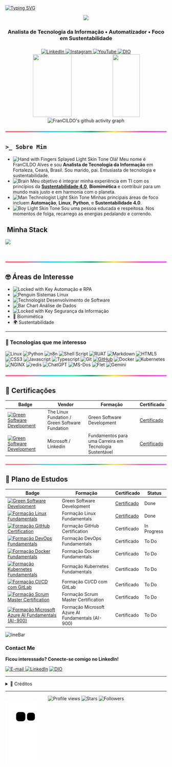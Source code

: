 <!-- Texto animado -->
[![Typing SVG](https://readme-typing-svg.herokuapp.com/?color=00bfbf&size=35&center=true&vCenter=true&width=1000&lines=Oi!+Meu+nome+é+FranCILDO+Alves;Trabalho+como++Analista+de+Tecnologia+da+Informação;Seja+bem-vindo!+😄)](https://git.io/typing-svg) 

<!-- Imagem principal -->
<div align="center">
  <img height="320em" src="https://mir-s3-cdn-cf.behance.net/project_modules/1400_opt_1/81bb4b165684019.640b6038d133e.gif"/>
  <!-- <<img height="350em" src="./.github/assets/banner.png"/> -->
</div>

<!-- Breve descrição -->
<h3 align="center">
  Analista de Tecnologia da Informação • Automatizador • Foco em Sustentabilidade
</h3>

<h3 align="center">
  <!--Sou pago para resolver problemas utilizando Python... -->
</h3>

<!-- Contato -->
<div align="center">
  <a href="https://www.linkedin.com/in/francildoalves/" target="_blank">
    <img src="https://img.shields.io/badge/in/francildoalves-fff?style=flat&logo=linkedin&logoColor=FFFFFF&labelColor=8b7bdf" alt="LinkedIn">
  </a>
  <a href="https://www.instagram.com/francildoalves/" target="_blank">
    <img src="https://img.shields.io/badge/@francildoalves-fff?style=flat&logo=instagram&logoColor=FFFFFF&labelColor=8b7bdf" alt="Instagram">
  </a>
  <a href="https://www.youtube.com/@francildoalves" target="_blank">
    <img src="https://img.shields.io/badge/@francildoalves-fff?style=flat&logo=youtube&logoColor=FFFFFF&labelColor=8b7bdf" alt="YouTube">
  </a>
  <a href="https://www.dio.me/users/francildo" target="_blank">
    <img src="https://img.shields.io/badge/dio/francildo-fff?style=flat&logo=Google-Chrome&logoColor=FFFFFF&labelColor=8b7bdf" alt="DIO">
  </a>
 <!-- <a href="mailto:francildo@outlook.com" target="_blank">
    <img src="https://img.shields.io/badge/francildo@outlook.com-fff?style=flat&logo=Gmail&logoColor=FFFFFF&labelColor=8b7bdf" alt="E-Mail">
  </a> -->
</div>



<!-- Estatísticas do GitHub -->
<div align="center">  
  <!-- Estatístivas -->
  <img width="49%" height="195px" src="https://github-readme-stats.vercel.app/api?username=francildoalves&locale=pt-br&show_icons=true&count_private=true&&rank_icon=github&title_color=80F7D4&icon_color=9d00ff&text_color=c9d1d9&bg_color=0d1117&border_color=fff0" /> 
  <!-- Linguagens mais Usadas -->
  <img width="41%" height="195px" src="https://github-readme-stats.vercel.app/api/top-langs/?username=francildoalves&locale=pt-br&layout=compact&title_color=80F7D4&text_color=c9d1d9&bg_color=0d1117&border_color=fff0" />
  <!-- Gráfico de Contribuições -->
  <img width="100%" height="300px" src="https://github-readme-activity-graph.vercel.app/graph?username=francildoalves&title_color=80F7D4&text_color=c9d1d9&bg_color=0d1117&border_color=fff&point=0a855c&area=true&hide_border=true&line=9d00ff" alt="FranCILDO's github activity graph" />
</div>


![lineBar](https://github.com/francildoalves/francildoalves/blob/main/assets/img/barra_collor.png)


<!-- Sobre -->
## `>_ Sobre Mim`

- <img src="https://raw.githubusercontent.com/Tarikul-Islam-Anik/Animated-Fluent-Emojis/master/Emojis/Hand%20gestures/Hand%20with%20Fingers%20Splayed%20Light%20Skin%20Tone.png" alt="Hand with Fingers Splayed Light Skin Tone" width="25" height="25" /> Olá! Meu nome é FranCILDO Alves e sou **Analista de Tecnologia da Informação** em Fortaleza, Ceará, Brasil. Sou marido, pai. Entusiasta de tecnologia e sustentabilidade. <br />
- <img src="https://raw.githubusercontent.com/Tarikul-Islam-Anik/Animated-Fluent-Emojis/master/Emojis/Hand%20gestures/Brain.png" alt="Brain" width="25" height="25" /> Meu objetivo é integrar minha experiência em TI com os princípios da **[Sustentabilidade 4.0](https://www.beeosfera.com.br/sustentabilidade4-0)**, **Biomimética** e contribuir para um mundo mais justo e em harmonia com o planeta.<br />
- <img src="https://raw.githubusercontent.com/Tarikul-Islam-Anik/Animated-Fluent-Emojis/master/Emojis/People%20with%20professions/Man%20Technologist%20Light%20Skin%20Tone.png" alt="Man Technologist Light Skin Tone" width="25" height="25" /> Minhas principais áreas de foco incluem **Automação**, **Linux**, **Python**, e **Sustentabilidade 4.0**.<br />
- <img src="https://raw.githubusercontent.com/Tarikul-Islam-Anik/Animated-Fluent-Emojis/master/Emojis/People%20with%20professions/Boy%20Light%20Skin%20Tone.png" alt="Boy Light Skin Tone" width="25" height="25" /> Sou uma pessoa educada e respeitosa. Nos momentos de folga, recarrego as energias pedalando e correndo.<br />
 <!--  - <img src="https://raw.githubusercontent.com/Tarikul-Islam-Anik/Animated-Fluent-Emojis/master/Emojis/People%20with%20professions/Teacher%20Light%20Skin%20Tone.png" alt="Left Speech Bubble" width="25" height="25" /> Sou instrutor de Linux para crianças. -->

<!-- Stak -->
## &nbsp;Minha Stack
<!-- Badges da stak -->
<img src="https://skillicons.dev/icons?i=linux,docker,vscode,html,css,js,git,github&theme=dark" />

#


![lineBar](https://github.com/francildoalves/francildoalves/blob/main/assets/img/barra_collor.png)


<!-- Áreas de interesse -->
## 🤓 Áreas de Interesse
- <img src="https://github.com/user-attachments/assets/2aa2a018-b104-485b-9a98-4e80eb1f1b82" alt="Locked with Key" width="25" height="25" /> Automação e RPA
- <img src="https://raw.githubusercontent.com/Tarikul-Islam-Anik/Animated-Fluent-Emojis/master/Emojis/Animals/Penguin.png" alt="Penguin" width="25" height="25" /> Sistemas Linux
- <img src="https://raw.githubusercontent.com/Tarikul-Islam-Anik/Animated-Fluent-Emojis/master/Emojis/People%20with%20professions/Man%20Technologist%20Light%20Skin%20Tone.png" alt="Technologist" width="25" height="25" /> Desenvolvimento de Software  
- <img src="https://raw.githubusercontent.com/Tarikul-Islam-Anik/Animated-Fluent-Emojis/master/Emojis/Objects/Chart%20Increasing.png" alt="Bar Chart" width="25" height="25" /> Análise de Dados  
- <img src="https://raw.githubusercontent.com/Tarikul-Islam-Anik/Animated-Fluent-Emojis/master/Emojis/Objects/Locked%20with%20Key.png" alt="Locked with Key" width="25" height="25" /> Segurança da Informação
- 🔬 Biomimética
- 🌍 Sustentabilidade

---

<!-- Mini badges -->
### 🎯 Tecnologias que me interesso
![Linux](https://img.shields.io/badge/Linux-000?style=for-the-badge&logo=linux)
![Python](https://img.shields.io/badge/python-000?style=for-the-badge&logo=python&logoColor=30A3DC)
![n8n](https://img.shields.io/badge/n8n-000?style=for-the-badge&logo=n8n)
![Shell Script](https://img.shields.io/badge/ShellScript-000?style=for-the-badge&logo=shell)
![RUAT](https://img.shields.io/badge/rust-000?style=for-the-badge&logo=rust)
![Markdown](https://img.shields.io/badge/markdown-%23000000.svg?style=for-the-badge&logo=markdown&logoColor=white)
![HTML5](https://img.shields.io/badge/HTML-000?style=for-the-badge&logo=html5&logoColor=30A3DC)
![CSS3](https://img.shields.io/badge/CSS-000?style=for-the-badge&logo=css&logoColor=E94D5F)
![Javascript](https://img.shields.io/badge/JavaScript-000?style=for-the-badge&logo=javascript)
![Typescript](https://img.shields.io/badge/TypeScript-000?style=for-the-badge&logo=typescript)
![Git](https://img.shields.io/badge/GIT-000?style=for-the-badge&logo=git&logoColor=E44C30)
[![GitHub](https://img.shields.io/badge/GitHub-000?style=for-the-badge&logo=github&logoColor=30A3DC)]()
![Docker](https://img.shields.io/badge/Docker-000?style=for-the-badge&logo=docker)
![Kubernetes](https://img.shields.io/badge/kubernetes-000?style=for-the-badge&logo=kubernetes)
![NGINX](https://img.shields.io/badge/nginx-000?style=for-the-badge&logo=nginx)
![redis](https://img.shields.io/badge/redis-000?style=for-the-badge&logo=redis)
![ChatGPT](https://img.shields.io/badge/chatGPT-000?style=for-the-badge&logo=openai)
![MS-Dos](https://img.shields.io/badge/msdos-000?style=for-the-badge&logo=ms-dos)
![Flet](https://img.shields.io/badge/flet-000?style=for-the-badge&logo=flet)
![Gemini](https://img.shields.io/badge/gemini-000?style=for-the-badge&logo=gemini)


![lineBar](https://github.com/francildoalves/francildoalves/blob/main/assets/img/barra_collor.png)


## 🏅 Certificações

| Badge | Vendor | Formação | Certificado |
|--------|-------|----------|----------|
| <a href="https://training.linuxfoundation.org/training/green-software-for-practitioners-lfc131/"><img src="https://training.linuxfoundation.org/wp-content/uploads/2022/10/LFC131-Course-Badge-1-300x300.png" min-width="40px" max-width="40px" width="40px" align="center" alt="Green Software Development"></a> | The Linux Fundation / Green Software Fundation | Green Software Development | [Certificado](https://ti-user-certificates.s3.amazonaws.com/e0df7fbf-a057-42af-8a1f-590912be5460/72040d23-7fee-4dc0-8113-584d3be85e66-francildo-soares-alves-19a2b882-dbd5-4ff0-b009-680d458d2b62-certificate.pdf) |
| <a href="https://www.linkedin.com/learning/paths/fundamentos-para-uma-carreira-em-tecnologia-sustentavel-por-microsoft-e-linkedin?originalSubdomain=br"><img src="https://upload.wikimedia.org/wikipedia/commons/8/81/LinkedIn_icon.svg" min-width="40px" max-width="40px" width="40px" align="center" alt="Green Software Development"></a> | Microsoft / Linkedin | Fundamentos para uma Carreira em Tecnologia Sustentável  | [Certificado](https://www.linkedin.com/learning/certificates/9e307f09d5dee49b49638c3409a488ebd9b80af3839f65a85f1f3f5e4371bfe5) |


![lineBar](https://github.com/francildoalves/francildoalves/blob/main/assets/img/barra_collor.png)


## 📖 Plano de Estudos

| Badge | Formação | Certificado | Status |
|--------|-------|----------|----------|
| <a href="https://www.dio.me/courses/green-software"><img src="https://hermes.dio.me/courses/badge/7c0ee9f1-41d4-4215-8eeb-a651c4d71bf8.png" min-width="40px" max-width="40px" width="40px" align="center" alt="Green Software Development"></a> | Green Software Development | [Certificado](https://www.dio.me/certificate/0XTYG8WF/share) | Done |
| <a href="https://www.dio.me/curso-linux"><img src="https://hermes.dio.me/tracks/d33ee9c3-8a34-4913-8bfa-d21bdc2109b0.png" min-width="40px" max-width="40px" width="40px" align="center" alt="Formação Linux Fundamentals"></a> | Formação Linux Fundamentals | [Certificado](https://www.dio.me/certificate/VIZEPQXG/share) | Done |
| <a href="https://www.dio.me/curso-github-certification"><img src="https://hermes.dio.me/tracks/972297dc-4357-4af4-abea-89a38853a949.png" min-width="40px" max-width="40px" width="40px" align="center" alt="Formação GitHub Certification"></a> | Formação GitHub Certification | Certificado | In Progress |
| <a href="https://www.dio.me/curso-devops"><img src="https://hermes.dio.me/tracks/03853221-b441-433e-959b-68cb30c67e88.png" min-width="40px" max-width="40px" width="40px" align="center" alt="Formação DevOps Fundamentals"></a> | Formação DevOps Fundamentals | Certificado | To Do |
| <a href="https://www.dio.me/curso-docker"><img src="https://hermes.dio.me/tracks/48e9f018-f7c9-4f0f-b524-cd9223579626.png" min-width="40px" max-width="40px" width="40px" align="center" alt="Formação Docker Fundamentals"></a> | Formação Docker Fundamentals | Certificado | To Do |
| <a href="https://www.dio.me/curso-kubernetes"><img src="https://hermes.dio.me/tracks/5d7e4196-f5d6-4463-94dc-ac215ff44f61.png" min-width="40px" max-width="40px" width="40px" align="center" alt="Formação Kubernetes Fundamentals"></a> | Formação Kubernetes Fundamentals | Certificado | To Do |
| <a href="https://www.dio.me/curso-git-github-ci-cd"><img src="https://hermes.dio.me/tracks/cfecddb8-889c-403f-8edb-5771b97e982f.png" min-width="40px" max-width="40px" width="40px" align="center" alt="Formação CI/CD com GitLab"></a> | Formação CI/CD com GitLab | Certificado | To Do |
| <a href="https://www.dio.me/curso-certificacao-scrum-master"><img src="https://hermes.dio.me/tracks/ce836317-7430-419d-850e-9d113e607b2e.png" min-width="40px" max-width="40px" width="40px" align="center" alt="Formação Scrum Master Certification"></a> | Formação Scrum Master Certification | Certificado | To Do |
| <a href="https://web.dio.me/track/formacao-microsoft-azure-ai-900-fundamentals"><img src="https://hermes.dio.me/tracks/e04a5216-22d3-467d-baf4-1358820aee9e.png" min-width="40px" max-width="40px" width="40px" align="center" alt="Formação Microsoft Azure AI Fundamentals (AI-900)"> | Formação Microsoft Azure AI Fundamentals (AI-900) | Certificado | To Do |



![lineBar](https://github.com/user-attachments/assets/ca438d51-d25c-4ba0-8222-b243d06c4c81)


<h3>Contact Me</h3>
<div align="left">
  <p><strong>Ficou interessado? Conecte-se comigo no LinkedIn!</strong></p>
<p>
<a href="mailto:francildo@outlook.com">
<img src="https://img.shields.io/badge/-email-020114?style=for-the-badge&amp;logo=microsoft-outlook&amp;logoColor=6ED2B6&amp;color:FFF" alt="E-mail">
</a>
<a href="https://www.linkedin.com/in/francildoalves"><img src="https://img.shields.io/badge/-LinkedIn-020114?style=for-the-badge&amp;logo=linkedin&amp;logoColor=6ED2B6&amp;color:FFF" alt="LinkedIn"></a>
<a href="https://www.dio.me/users/francildo"><img src="./assets/icons/favicon.ico" alt="DIO"></a></p>  
<!-- <a href="https://www.youtube.com/@francildoalves/videos"><img src="https://img.shields.io/badge/-Youtube-020114?style=for-the-badge&amp;logo=youtube&amp;logoColor=6ED2B6&amp;color:FFF" alt="Youtube"></a></p> -->
</div>

---

<details align="left">
  <summary>🙌 Créditos</summary> 
  - 📊 GitHub Stats by <a href="https://github.com/anuraghazra/github-readme-stats">anuraghazra</a><br>
  - 🔥 GitHub Streak by <a href="https://github.com/DenverCoder1/github-readme-streak-stats">DenverCoder1</a><br>
  - 👨‍💻 Developer vector by <a href="https://www.freepik.com/vectors/developer">Freepik - www.freepik.com</a><br>
  - 📝 README inspired by <a href="https://github.com/felipeAguiarCode">@felipeAguiarCode</a><br>
  - 👁️‍🗨️ Profile views icon by <a href="https://github.com/antonkomarev/github-profile-views-counter">komarev.com</a><br>
  - 🧩 Icons by <a href="https://simpleicons.org/">Simpleicons</a><br>
  - 🛡️ Shields by <a href="https://shields.io/">shields.io</a><br>
  - 💠 Devicon by <a href="https://devicon.dev">devicon.dev</a><br>
  - 🧠 Skill Icons by <a href="https://github.com/tandpfun/skill-icons">tandpfun</a><br>
  - 🏅 Badges by <a href="https://github.com/Naereen/badges/">Naereen</a><br>
  - 🧷 Markdown Badges by <a href="https://github.com/Ileriayo/markdown-badges">Ileriayo</a><br>
  - 😀 Emojis by <a href="https://github.com/Tarikul-Islam-Anik/Animated-Fluent-Emojis">Tarikul-Islam-Anik</a>
</details>

---

<div align="center">
	<img alt="Profile views" src="https://komarev.com/ghpvc/?username=francildoalves&color=green" /> 
	<img alt="Stars" src="https://img.shields.io/github/stars/francildoalves" />
	<img alt="Followers" src="https://img.shields.io/github/followers/francildoalves?style=social" />
</div>


<!-- Cobrinha -->
<picture align="center">
  <source media="(prefers-color-scheme: dark)" srcset="https://raw.githubusercontent.com/francildoalves/francildoalves/output/github-contribution-grid-snake-dark.svg">
  <source media="(prefers-color-scheme: light)" srcset="https://raw.githubusercontent.com/francildoalves/francildoalves/output/github-contribution-grid-snake-dark.svg">
  <img align="center" alt="github contribution grid snake animation" src="https://raw.githubusercontent.com/francildoalves/francildoalves/output/github-contribution-grid-snake.svg">
</picture>

<!-- ![Snake animation](https://github.com/francildoalves/francildoalves/blob/output/github-contribution-grid-snake.svg) -->
<!-- ![snake gif](https://github.com/francildoalves/francildoalves/blob/output/github-contribution-grid-snake.svg) -->


<!-- 
# 📂 
# 🗂️
# 💼
# 📂
# 📁 
-->

<!-- EXEMPLO DE ESTRUTURA DE PASTAS

## 📁 Estrutura do Projeto

```

📦 projeto 
├── 📁 public 
│ └── 📁 assets 
│ └── 📁 imgs 
├── 📁 src │ 
│ └── 📁 styles # Estilos CSS
│ └── 📁 data # Arquivos de dados (ex: JSON, mocks) │ 
├── 📁 scripts │ 
│ ├── 📁 contants # Constantes globais 
│ │ ├── 📁 getters # Funções para obter dados ou estados 
│ │ ├── 📁 listeners # Manipuladores de eventos (event listeners) 
│ │ └── 📁 render # Funções responsáveis por renderizar elementos na UI 

```

-->

